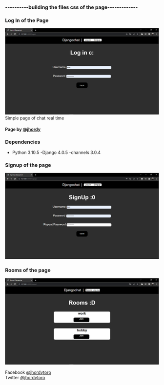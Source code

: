 ### ----------building the files css of the page-------------

### Log In of the Page
<img src="https://raw.githubusercontent.com/jhordyToro/Real-Time-Chat-v3.0/Stylecss/staticimg/login.png">
Simple page of chat real time


#### Page by [@jhordy](https://github.com/jhordytoro)

### Dependencies
- Python 3.10.5 
-Django 4.0.5
-channels 3.0.4

### Signup of the page
<img src="https://raw.githubusercontent.com/jhordyToro/Real-Time-Chat-v3.0/Stylecss/staticimg/signup.png"></img>

### Rooms of the page
<img src="https://raw.githubusercontent.com/jhordyToro/Real-Time-Chat-v3.0/Stylecss/staticimg/rooms.png"></img>



Facebook [@jhordytoro](https://www.facebook.com/jhordy.toroarroyo.9)<br>
Twitter [@jhordytoro](https://twitter.com/jhordy_toro)
